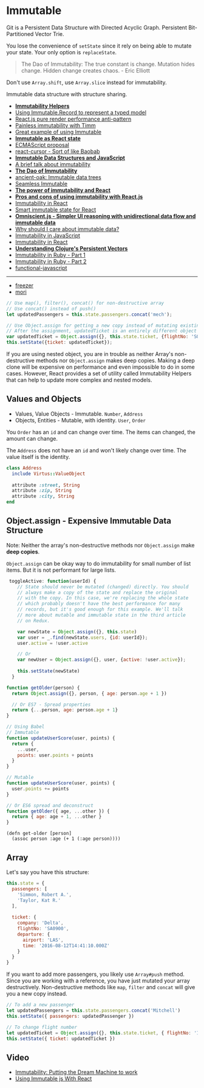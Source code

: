 # Immutable

Git is a Persistent Data Structure with Directed Acyclic Graph. Persistent Bit-Partitioned Vector Trie.

You lose the convenience of `setState` since it rely on being able to mutate your state. Your only option is `replaceState`.

> The Dao of Immutability: The true constant is change. Mutation hides change. Hidden change creates chaos. - Eric Elliott

Don't use `Array.shift`, use `Array.slice` instead for immutability.

Immutable data structure with structure sharing.

* [**Immutability Helpers**](https://medium.com/pro-react/a-brief-talk-about-immutability-and-react-s-helpers-70919ab8ae7c#.olqenbq13)
* [Using Immutable.Record to represent a typed model](https://medium.com/azendoo-team/immutable-record-react-redux-99f389ed676#.2svopbsv2)
* [React.js pure render performance anti-pattern](https://medium.com/@esamatti/react-js-pure-render-performance-anti-pattern-fb88c101332f#.bjv0o7xnn)
* [Painless immutability with Timm](http://guigrpa.github.io/2016/06/16/painless-immutability/)
* [Great example of using Immutable](http://jaero.space/blog/react-performance-2)
* [**Immutable as React state**](https://github.com/facebook/immutable-js/wiki/Immutable-as-React-state)
* [ECMAScript proposal](https://github.com/sebmarkbage/ecmascript-immutable-data-structures)
* [react-cursor - Sort of like Baobab](https://github.com/dustingetz/react-cursor/)
* [**Immutable Data Structures and JavaScript**](http://jlongster.com/Using-Immutable-Data-Structures-in-JavaScript)
* [A brief talk about immutability](https://medium.com/@cassiozen/a-brief-talk-about-immutability-and-react-s-helpers-70919ab8ae7c)
* [**The Dao of Immutability**](https://medium.com/javascript-scene/the-dao-of-immutability-9f91a70c88cd)
* [ancient-oak: Immutable data trees](https://github.com/brainshave/ancient-oak)
* [Seamless Immutable](https://github.com/rtfeldman/seamless-immutable)
* [**The power of immutability and React**](https://medium.com/@sharifsbeat/the-power-of-immutability-and-react-daf46f2a5f4d)
* [**Pros and cons of using immutability with React.js**](http://reactkungfu.com/2015/08/pros-and-cons-of-using-immutability-with-react-js/)
* [Immutability in React](http://www.sitepoint.com/immutability-react/)
* [Smart immutable state for React](https://github.com/mistadikay/doob)
* [**Omniscient.js - Simpler UI reasoning with unidirectional data flow and immutable data**](http://omniscientjs.github.io/guides/01-simpler-ui-reasoning-with-unidirectional/)
* [Why should I care about immutable data?](http://www.bennadel.com/blog/2903-why-should-i-care-about-immutable-data-in-reactjs.htm)
* [Immutability in JavaScript](http://www.sitepoint.com/immutability-javascript/)
* [Immutability in React](http://www.sitepoint.com/immutability-react/)
* [**Understanding Clojure's Persistent Vectors**](http://hypirion.com/musings/understanding-persistent-vector-pt-1)
* [Immutability in Ruby - Part 1](http://blog.deveo.com/immutability-in-ruby-part-1-data-structures/)
* [Immutability in Ruby - Part 2](http://blog.deveo.com/immutability-in-ruby-part-2-domain-models/)
* [functional-javascript](https://github.com/bradurani/functional-javascript)

---

* [freezer](https://github.com/arqex/freezer)
* [mori](http://swannodette.github.io/mori/)

```js
// Use map(), filter(), concat() for non-destructive array
// Use concat() instead of push()
let updatedPassengers = this.state.passengers.concat('mech');

// Use Object.assign for getting a new copy instead of mutating existing
// After the assignment, updatedTicket is an entirely different object than this.state.ticket
var updatedTicket = Object.assign({}, this.state.ticket, {flightNo: 'SQ112'});
this.setState({ticket: updatedTicket});
```

If you are using nested object, you are in trouble as neither Array's non-destructive methods nor `Object.assign` makes deep copies. Making a deep clone will be expensive on performance and even impossible to do in some cases. However, React provides a set of utility called Immutability Helpers that can help to update more complex and nested models.

## Values and Objects

* Values, Value Objects - Immutable. `Number`, `Address`
* Objects, Entities - Mutable, with identity. `User`, `Order`

You `Order` has an `id` and can change over time. The items can changed, the amount can change.

The `Address` does not have an `id` and won't likely change over time. The value itself is the identity.

```ruby
class Address
  include Virtus::ValueObject
  
  attribute :street, String
  attribute :zip, String
  attribute :city, String
end
```

## Object.assign - Expensive Immutable Data Structure

Note: Neither the array's non-destructive methods nor `Object.assign` make **deep copies**.

`Object.assign` can be okay way to do immutability for small number of list items. But it is not performant for large lists.

```js
 toggleActive: function(userId) {
    // State should never be mutated (changed) directly. You should
    // always make a copy of the state and replace the original
    // with the copy. In this case, we're replacing the whole state
    // which probably doesn't have the best performance for many
    // records, but it's good enough for this example. We'll talk
    // more about mutable and immutable state in the third article
    // on Redux.

    var newState = Object.assign({}, this.state)
    var user = _.find(newState.users, {id: userId});
    user.active = !user.active

    // Or
    var newUser = Object.assign({}, user, {active: !user.active});
    
    this.setState(newState)
  }
```

```js
function getOlder(person) {
  return Object.assign({}, person, { age: person.age + 1 })

  // Or ES7 - Spread properties
  return {...person, age: person.age + 1}
}

// Using Babel
// Immutable
function updateUserScore(user, points) {
  return {
    ...user,
    points: user.points + points
  }
}

// Mutable
function updateUserScore(user, points) {
  user.points += points
}

// Or ES6 spread and deconstruct
function getOlder({ age, ...other }) {
  return { age: age + 1, ...other }
}
```

```
(defn get-older [person]
  (assoc person :age (+ 1 (:age person))))
```

## Array

Let's say you have this structure:

```js
this.state = {
  passengers: [
    'Simmon, Robert A.',
    'Taylor, Kat R.'
  ],
  
  ticket: {
    company: 'Delta',
    flightNo: 'SA0900',
    departure: {
      airport: 'LAS',
      time: '2016-08-12T14:41:10.000Z'
    }
  }
}
```

If you want to add more passengers, you likely use `Array#push` method. Since you are working with a reference, you have just mutated your array destructively. Non-destructive methods like `map`, `filter` and `concat` will give you a new copy instead.

```js
// To add a new passenger
let updatedPassengers = this.state.passengers.concat('Mitchell')
this.setState({ passengers: updatedPassenger })

// To change flight number
let updatedTicket = Object.assign({}, this.state.ticket, { flightNo: '1010' })
this.setState({ ticket: updatedTicket })
```

## Video

* [Immutability: Putting the Dream Machine to work](https://www.youtube.com/watch?v=J-bC20aAat8)
* [Using Immutable js With React](https://www.youtube.com/watch?v=YFP8lbdZ0cs)